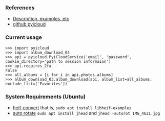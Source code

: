 ### References
* [Description, examples, etc](https://pypi.org/project/pyicloud/)
* [github pyicloud](https://github.com/picklepete/pyicloud)

### Current usage

```
>>> import pyicloud
>>> import album_download_03
>>> api = pyicloud.PyiCloudService('email', 'password', cookie_directory='path to session informaion')
>>> api.requires_2fa
False
>>> all_albums = [i for i in api.photos.albums]
>>> album_download_03.album_download(api, album_list=all_albums, exclude_list=['Favorites'])

```

### System Requirements (Ubuntu)
* [heif-convert](https://stuffjasondoes.com/2019/07/10/batch-convert-heic-to-jpg-in-linux/)
    that is, `sudo apt install libheif-examples`
* [auto rotate](https://www.sentex.ca/~mwandel/jhead/)
    `sudo apt install jhead` and `jhead -autorot IMG_4621.jpg`
